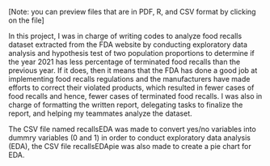 [Note: you can preview files that are in PDF, R, and CSV format by clicking on the file]

In this project, I was in charge of writing codes to analyze food recalls dataset extracted from the FDA website by conducting exploratory data analysis and hypothesis test of two population proportions to determine if the year 2021 has less percentage of terminated food recalls than the previous year. If it does, then it means that the FDA has done a good job at implementing food recalls regulations and the manufacturers have made efforts to correct their violated products, which resulted in fewer cases of food recalls and hence, fewer cases of terminated food recalls. I was also in charge of formatting the written report, delegating tasks to finalize the report, and helping my teammates analyze the dataset. 


The CSV file named recallsEDA was made to convert yes/no variables into dummry variables (0 and 1) in order to conduct exploratory data analysis (EDA), the CSV file recallsEDApie was also made to create a pie chart for EDA. 
